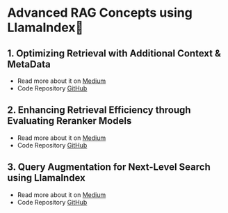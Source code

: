 # Advanced RAG Concepts using LlamaIndex🦙 

## 1. Optimizing Retrieval with Additional Context & MetaData
- Read more about it on [Medium](https://akash-mathur.medium.com/advanced-rag-optimizing-retrieval-with-additional-context-metadata-using-llamaindex-aeaa32d7aa2f)
- Code Repository [GitHub](https://github.com/akashmathur-2212/LLMs-playground/tree/main/LlamaIndex-applications/Advanced-RAG/parent_child_document_retriever)

## 2. Enhancing Retrieval Efficiency through Evaluating Reranker Models
- Read more about it on [Medium](https://akash-mathur.medium.com/advanced-rag-enhancing-retrieval-efficiency-through-evaluating-reranker-models-using-llamaindex-3f104f24607e)
- Code Repository [GitHub](https://github.com/akashmathur-2212/LLMs-playground/tree/main/LlamaIndex-applications/Advanced-RAG/reranker_models_evaluation)

## 3. Query Augmentation for Next-Level Search using LlamaIndex
- Read more about it on [Medium](https://medium.com/@akash-mathur/advanced-rag-query-augmentation-for-next-level-search-using-llamaindex-d362fed7ecc3)
- Code Repository [GitHub](https://github.com/akashmathur-2212/LLMs-playground/tree/main/LlamaIndex-applications/Advanced-RAG/advanced_query_transformations)
